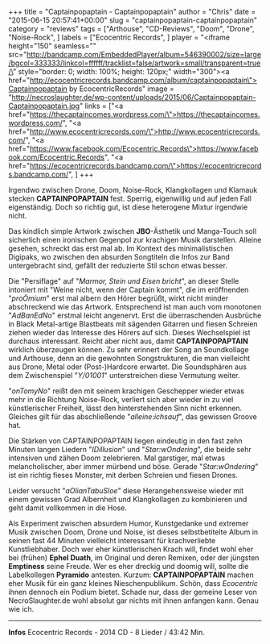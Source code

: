 +++
title = "Captainpopaptain - Captainpopaptain"
author = "Chris"
date = "2015-06-15 20:57:41+00:00"
slug = "captainpopaptain-captainpopaptain"
category = "reviews"
tags = ["Arthouse", "CD-Reviews", "Doom", "Drone", "Noise-Rock", ]
labels = ["Ecocentric Records", ]
player = "<iframe height=\"150\" seamless=\"\" src=\"http://bandcamp.com/EmbeddedPlayer/album=546390002/size=large/bgcol=333333/linkcol=ffffff/tracklist=false/artwork=small/transparent=true/\" style=\"border: 0; width: 100%; height: 120px;\" width=\"300\"><a href=\"http://ecocentricrecords.bandcamp.com/album/captainpopaptain\">Captainpopaptain by EcocentricRecords</a></iframe>"
image = "http://necroslaughter.de/wp-content/uploads/2015/06/Captainpopaptain-Captainpopaptain.jpg"
links = ["<a href=\"https://thecaptaincomes.wordpress.com/\">https://thecaptaincomes.wordpress.com/</a>", "<a href=\"http://www.ecocentricrecords.com/\">http://www.ecocentricrecords.com/</a>", "<a href=\"https://www.facebook.com/Ecocentric.Records\">https://www.facebook.com/Ecocentric.Records</a>", "<a href=\"https://ecocentricrecords.bandcamp.com/\">https://ecocentricrecords.bandcamp.com/</a>", ]
+++

Irgendwo zwischen Drone, Doom, Noise-Rock, Klangkollagen und Klamauk stecken **CAPTAINPOPAPTAIN** fest. Sperrig, eigenwillig und auf jeden Fall eigenständig. Doch so richtig gut, ist diese heterogene Mixtur irgendwie nicht.

Das kindlich simple Artwork zwischen **JBO**-Ästhetik und Manga-Touch soll sicherlich einen ironischen Gegenpol zur krachigen Musik darstellen. Alleine gesehen, schreckt das erst mal ab. Im Kontext des minimalistischen Digipaks, wo zwischen den absurden Songtiteln die Infos zur Band untergebracht sind, gefällt der reduzierte Stil schon etwas besser.

Die "Persiflage" auf "_Marmor, Stein und Eisen bricht_", an dieser Stelle intoniert mit "Weine nicht, wenn der Captain kommt", die im eröffnenden "_proÖmium_" erst mal albern den Hörer begrüßt, wirkt nicht minder abschreckend wie das Artwork. Entsprechend ist man auch vom monotonen "_AdBanEdNo_" erstmal leicht angenervt. Erst die überraschenden Ausbrüche in Black Metal-artige Blastbeats mit sägenden Gitarren und fiesen Schreien ziehen wieder das Interesse des Hörers auf sich. Dieses Wechselspiel ist durchaus interessant. Reicht aber nicht aus, damit **CAPTAINPOPAPTAIN** wirklich überzeugen können. Zu sehr erinnert der Song an Soundkollage und Arthouse, denn an die gewohnten Songstrukturen, die man vielleicht aus Drone, Metal oder (Post-)Hardcore erwartet. Die Soundsphären aus dem Zwischenspiel "_Y/01001_" unterstreichen diese Vermutung weiter.

"_onTomyNo_" reißt den mit seinem krachigen Geschepper wieder etwas mehr in die Richtung Noise-Rock, verliert sich aber wieder in zu viel künstlerischer Freiheit, lässt den hinterstehenden Sinn nicht erkennen. Gleiches gilt für das abschließende "_alleine:ichsauf_", das gewissen Groove hat.

Die Stärken von CAPTAINPOPAPTAIN liegen eindeutig in den fast zehn Minuten langen Liedern "_IDillusion_" und "_Star:wOndering_", die beide sehr intensiven und zähen Doom zelebrieren. Mal garstiger, mal etwas melancholischer, aber immer mürbend und böse. Gerade "_Star:wOndering_" ist ein richtig fieses Monster, mit derben Schreien und fiesen Drones.

Leider versucht "_aOlianTabuSloe_" diese Herangehensweise wieder mit einem gewissen Grad Albernheit und Klangkollagen zu kombinieren und geht damit vollkommen in die Hose.

Als Experiment zwischen absurdem Humor, Kunstgedanke und extremer Musik zwischen Doom, Drone und Noise, ist dieses selbstbetitelte Album in seinen fast 44 Minuten vielleicht interessant für krachverliebte Kunstliebhaber. Doch wer eher künstlerischen Krach will, findet wohl eher bei (frühen) **Ephel Duath**, im Original und deren Remixen, oder der jüngsten **Emptiness** seine Freude. Wer es eher dreckig und doomig will, sollte die Labelkollegen **Pyramido** antesten.
Kurzum: **CAPTAINPOPAPTAIN** machen eher Musik für ein ganz kleines Nieschenpublikum. Schön, dass _Ecocentric_ ihnen dennoch ein Podium bietet. Schade nur, dass der gemeine Leser von NecroSlaughter.de wohl absolut gar nichts mit ihnen anfangen kann. Genau wie ich.





---
**Infos**
Ecocentric Records - 2014
CD - 8 Lieder / 43:42 Min.

